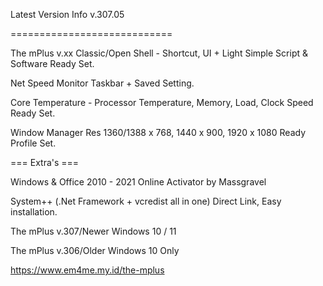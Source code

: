 Latest Version Info v.307.05

============================

The mPlus v.xx Classic/Open Shell - Shortcut, UI + Light Simple Script & Software Ready Set.

Net Speed Monitor Taskbar + Saved Setting.

Core Temperature  -  Processor Temperature, Memory, Load, Clock Speed Ready Set.

Window Manager Res 1360/1388 x 768, 1440 x 900, 1920 x 1080 Ready Profile Set.

=== Extra's ===

Windows & Office 2010 - 2021 Online Activator by Massgravel

System++ (.Net Framework + vcredist all in one) Direct Link, Easy installation.

The mPlus v.307/Newer Windows 10 / 11

The mPlus v.306/Older Windows 10 Only

https://www.em4me.my.id/the-mplus
